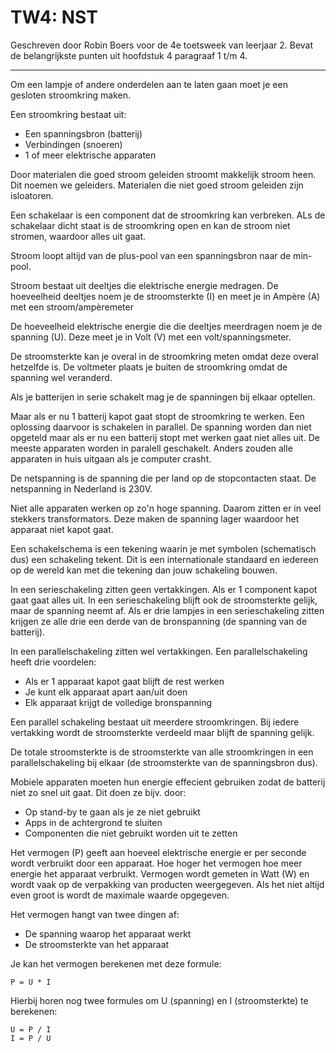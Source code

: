 # TW4: NST

Geschreven door Robin Boers voor de 4e toetsweek van leerjaar 2. Bevat de belangrijkste punten uit hoofdstuk 4 paragraaf 1 t/m 4.

---

Om een lampje of andere onderdelen aan te laten gaan moet je een gesloten stroomkring maken.

Een stroomkring bestaat uit:

- Een spanningsbron (batterij)
- Verbindingen (snoeren)
- 1 of meer elektrische apparaten

Door materialen die goed stroom geleiden stroomt makkelijk stroom heen. Dit noemen we geleiders. Materialen die niet goed stroom geleiden zijn isloatoren.

Een schakelaar is een component dat de stroomkring kan verbreken. ALs de schakelaar dicht staat is de stroomkring open en kan de stroom niet stromen, waardoor alles uit gaat.

Stroom loopt altijd van de plus-pool van een spanningsbron naar de min-pool.

Stroom bestaat uit deeltjes die elektrische energie medragen. De hoeveelheid deeltjes noem je de stroomsterkte (I) en meet je in Ampère (A) met een stroom/ampèremeter

De hoeveelheid elektrische energie die die deeltjes meerdragen noem je de spanning (U). Deze meet je in Volt (V) met een volt/spanningsmeter.

De stroomsterkte kan je overal in de stroomkring meten omdat deze overal hetzelfde is. De voltmeter plaats je buiten de stroomkring omdat de spanning wel veranderd.

Als je batterijen in serie schakelt mag je de spanningen bij elkaar optellen.

Maar als er nu 1 batterij kapot gaat stopt de stroomkring te werken. Een oplossing daarvoor is schakelen in parallel. De spanning worden dan niet opgeteld maar als er nu een batterij stopt met werken gaat niet alles uit. De meeste apparaten worden in paralell geschakelt. Anders zouden alle apparaten in huis uitgaan als je computer crasht.

De netspanning is de spanning die per land op de stopcontacten staat. De netspanning in Nederland is 230V.

Niet alle apparaten werken op zo'n hoge spanning. Daarom zitten er in veel stekkers transformators. Deze maken de spanning lager waardoor het apparaat niet kapot gaat.

Een schakelschema is een tekening waarin je met symbolen (schematisch dus) een schakeling tekent. Dit is een internationale standaard en iedereen op de wereld kan met die tekening dan jouw schakeling bouwen.

In een serieschakeling zitten geen vertakkingen. Als er 1 component kapot gaat gaat alles uit. In een serieschakeling blijft ook de stroomsterkte gelijk, maar de spanning neemt af. Als er drie lampjes in een serieschakeling zitten krijgen ze alle drie een derde van de bronspanning (de spanning van de batterij).

In een parallelschakeling zitten wel vertakkingen. Een parallelschakeling heeft drie voordelen:

- Als er 1 apparaat kapot gaat blijft de rest werken
- Je kunt elk apparaat apart aan/uit doen
- Elk apparaat krijgt de volledige bronspanning

Een parallel schakeling bestaat uit meerdere stroomkringen. Bij iedere vertakking wordt de stroomsterkte verdeeld maar blijft de spanning gelijk.

De totale stroomsterkte is de stroomsterkte van alle stroomkringen in een parallelschakeling bij elkaar (de stroomsterkte van de spanningsbron dus).

Mobiele apparaten moeten hun energie effecient gebruiken zodat de batterij niet zo snel uit gaat. Dit doen ze bijv. door:

- Op stand-by te gaan als je ze niet gebruikt
- Apps in de achtergrond te sluiten
- Componenten die niet gebruikt worden uit te zetten

Het vermogen (P) geeft aan hoeveel elektrische energie er per seconde wordt verbruikt door een apparaat. Hoe hoger het vermogen hoe meer energie het apparaat verbruikt. Vermogen wordt gemeten in Watt (W) en wordt vaak op de verpakking van producten weergegeven. Als het niet altijd even groot is wordt de maximale waarde opgegeven.

Het vermogen hangt van twee dingen af:

- De spanning waarop het apparaat werkt
- De stroomsterkte van het apparaat

Je kan het vermogen berekenen met deze formule:

```text
P = U * I
```

Hierbij horen nog twee formules om U (spanning) en I (stroomsterkte) te berekenen:

```text
U = P / I
I = P / U
```
